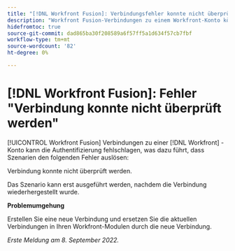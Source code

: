 ```yaml
---
title: "[!DNL Workfront Fusion]: Verbindungsfehler konnte nicht überprüft werden."
description: "Workfront Fusion-Verbindungen zu einem Workfront-Konto können die Authentifizierung fehlschlagen, was dazu führt, dass Szenarien den folgenden Fehler auslösen: Verbindung konnte nicht überprüft werden."
hidefromtoc: true
source-git-commit: dad865ba30f208589a6f57ff5a1d634f57cb7fbf
workflow-type: tm+mt
source-wordcount: '82'
ht-degree: 0%

---
```



# [!DNL Workfront Fusion]: Fehler &quot;Verbindung konnte nicht überprüft werden&quot;

[!UICONTROL Workfront Fusion] Verbindungen zu einer [!DNL Workfront] -Konto kann die Authentifizierung fehlschlagen, was dazu führt, dass Szenarien den folgenden Fehler auslösen:

Verbindung konnte nicht überprüft werden.

Das Szenario kann erst ausgeführt werden, nachdem die Verbindung wiederhergestellt wurde.

**Problemumgehung**

Erstellen Sie eine neue Verbindung und ersetzen Sie die aktuellen Verbindungen in Ihren Workfront-Modulen durch die neue Verbindung.

_Erste Meldung am 8. September 2022._

